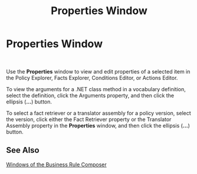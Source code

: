 ﻿---
title: Properties Window
TOCTitle: Properties Window
ms:assetid: d0c2e99d-c7dd-47d9-98a5-b4f871be179e
ms:mtpsurl: https://msdn.microsoft.com/en-us/library/Aa578524(v=BTS.80)
ms:contentKeyID: 51531498
ms.date: 08/30/2017
mtps_version: v=BTS.80
f1_keywords:
- bts10.bre.props
---

# Properties Window

 

Use the **Properties** window to view and edit properties of a selected item in the Policy Explorer, Facts Explorer, Conditions Editor, or Actions Editor.

To view the arguments for a .NET class method in a vocabulary definition, select the definition, click the Arguments property, and then click the ellipsis (**…**) button.

To select a fact retriever or a translator assembly for a policy version, select the version, click either the Fact Retriever property or the Translator Assembly property in the **Properties** window, and then click the ellipsis (**…**) button.

## See Also

[Windows of the Business Rule Composer](https://msdn.microsoft.com/en-us/library/aa561030\(v=bts.80\))

